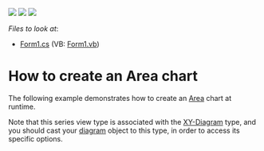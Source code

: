 <!-- default badges list -->
![](https://img.shields.io/endpoint?url=https://codecentral.devexpress.com/api/v1/VersionRange/128574031/14.2.3%2B)
[![](https://img.shields.io/badge/Open_in_DevExpress_Support_Center-FF7200?style=flat-square&logo=DevExpress&logoColor=white)](https://supportcenter.devexpress.com/ticket/details/E146)
[![](https://img.shields.io/badge/📖_How_to_use_DevExpress_Examples-e9f6fc?style=flat-square)](https://docs.devexpress.com/GeneralInformation/403183)
<!-- default badges end -->
<!-- default file list -->
*Files to look at*:

* [Form1.cs](./CS/Series_AreaChart/Form1.cs) (VB: [Form1.vb](./VB/Series_AreaChart/Form1.vb))
<!-- default file list end -->
# How to create an Area chart

The following example demonstrates how to create an [Area](https://docs.devexpress.com/WindowsForms/2979/controls-and-libraries/chart-control/series-views/2d-series-views/area-series-views/area-chart?p=netframework) chart at runtime.

Note that this series view type is associated with the [XY-Diagram](https://docs.devexpress.com/WindowsForms/5908/controls-and-libraries/chart-control/diagram/xy-diagram?p=netframework) type, and you should cast your [diagram](https://docs.devexpress.com/WindowsForms/DevExpress.XtraCharts.ChartControl.Diagram?p=netframework) object to this type, in order to access its specific options.
